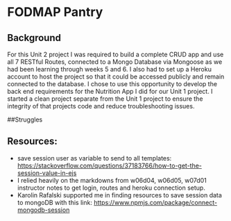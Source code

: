 # FODMAP Pantry

## Background
For this Unit 2 project I was required to build a complete CRUD app and use all 7 RESTful Routes, connected to a Mongo Database via Mongoose as we had been learning through weeks 5 and 6. I also had to set up a Heroku account to host the project so that it could be accessed publicly and remain connected to the database. I chose to use this opportunity to develop the back end requirements for the Nutrition App I did for our Unit 1 project. I started a clean project separate from the Unit 1 project to ensure the integrity of that projects code and reduce troubleshooting issues.

##Struggles

## Resources:
- save session user as variable to send to all templates: https://stackoverflow.com/questions/37183766/how-to-get-the-session-value-in-ejs
- I relied heavily on the markdowns from w06d04, w06d05, w07d01 instructor notes to get login, routes and heroku connection setup.
- Karolin Rafalski supported me in finding resources to save session data to mongoDB with this link: https://www.npmjs.com/package/connect-mongodb-session
